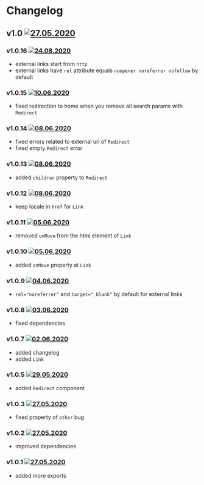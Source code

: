 # Changelog
## v1.0 [![27.05.2020](https://img.shields.io/date/1590589020)](https://github.com/d8corp/react-mobx-routing/tree/v1.0)

### v1.0.16 [![24.08.2020](https://img.shields.io/date/1598262361)](https://github.com/d8corp/react-mobx-routing/tree/v1.0.16)
- external links start from `http`
- external links have `rel` attribute equals `noopener noreferrer nofollow` by default
### v1.0.15 [![10.06.2020](https://img.shields.io/date/1591804029)](https://github.com/d8corp/react-mobx-routing/tree/v1.0.15)
- fixed redirection to home when you remove all search params with `Redirect`
### v1.0.14 [![08.06.2020](https://img.shields.io/date/1591631413)](https://github.com/d8corp/react-mobx-routing/tree/v1.0.14)
- fixed errors related to external url of `Redirect`
- fixed empty `Redirect` error
### v1.0.13 [![08.06.2020](https://img.shields.io/date/1591630128)](https://github.com/d8corp/react-mobx-routing/tree/v1.0.13)
- added `children` property to `Redirect`
### v1.0.12 [![08.06.2020](https://img.shields.io/date/1591629539)](https://github.com/d8corp/react-mobx-routing/tree/v1.0.12)
- keep locale in `href` for `Link`
### v1.0.11 [![05.06.2020](https://img.shields.io/date/1591360741)](https://github.com/d8corp/react-mobx-routing/tree/v1.0.11)
- removed `onMove` from the html element of `Link`
### v1.0.10 [![05.06.2020](https://img.shields.io/date/1591349379)](https://github.com/d8corp/react-mobx-routing/tree/v1.0.10)
- added `onMove` property at `Link`
### v1.0.9 [![04.06.2020](https://img.shields.io/date/1591261104)](https://github.com/d8corp/react-mobx-routing/tree/v1.0.9)
- `rel="noreferrer"` and `target="_blank"` by default for external links
### v1.0.8 [![03.06.2020](https://img.shields.io/date/1591133141)](https://github.com/d8corp/react-mobx-routing/tree/v1.0.8)
- fixed dependencies
### v1.0.7 [![02.06.2020](https://img.shields.io/date/1591130194)](https://github.com/d8corp/react-mobx-routing/tree/v1.0.7)
- added changelog
- added `Link`
### v1.0.5 [![29.05.2020](https://img.shields.io/date/1590766560)](https://github.com/d8corp/react-mobx-routing/tree/v1.0.5)
- added `Redirect` component
### v1.0.3 [![27.05.2020](https://img.shields.io/date/1590611100)](https://github.com/d8corp/react-mobx-routing/tree/v1.0.3)
- fixed property of `other` bug
### v1.0.2 [![27.05.2020](https://img.shields.io/date/1590602520)](https://github.com/d8corp/react-mobx-routing/tree/v1.0.2)
- improved dependencies
### v1.0.1 [![27.05.2020](https://img.shields.io/date/1590592740)](https://github.com/d8corp/react-mobx-routing/tree/v1.0.1)
- added more exports
